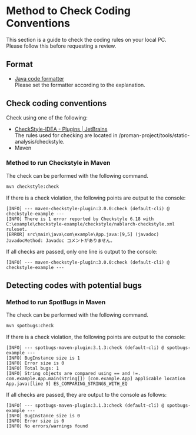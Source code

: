 # Method to Check Coding Conventions

This section is a guide to check the coding rules on your local PC.  
Please follow this before requesting a review.

## Format
- [Java code formatter](https://github.com/nablarch-development-standards/nablarch-style-guide/blob/master/java/code-formatter.md)  
  Please set the formatter according to the explanation.

## Check coding conventions
Check using one of the following:
- [CheckStyle-IDEA - Plugins | JetBrains](https://plugins.jetbrains.com/plugin/1065-checkstyle-idea)  
  The rules used for checking are located in /proman-project/tools/static-analysis/checkstyle.
- Maven

### Method to run Checkstyle in Maven
The check can be performed with the following command.

```sh
mvn checkstyle:check
```

If there is a check violation, the following points are output to the console:

```
[INFO] --- maven-checkstyle-plugin:3.0.0:check (default-cli) @ checkstyle-example ---
[INFO] There is 1 error reported by Checkstyle 6.18 with C:\example\checkstyle-example/checkstyle/nablarch-checkstyle.xml ruleset.
[ERROR] src\main\java\com\example\App.java:[9,5] (javadoc) JavadocMethod: Javadoc コメントがありません。
```

If all checks are passed, only one line is output to the console:

```
[INFO] --- maven-checkstyle-plugin:3.0.0:check (default-cli) @ checkstyle-example ---
```



## Detecting codes with potential bugs
### Method to run SpotBugs in Maven
The check can be performed with the following command.

```sh
mvn spotbugs:check
```

If there is a check violation, the following points are output to the console:

```
[INFO] --- spotbugs-maven-plugin:3.1.3:check (default-cli) @ spotbugs-example ---
[INFO] BugInstance size is 1
[INFO] Error size is 0
[INFO] Total bugs: 1
[INFO] String objects are compared using == and !=. com.example.App.main(String[]) [com.example.App] applicable location App.java:[line 9] ES_COMPARING_STRINGS_WITH_EQ
```

If all checks are passed, they are output to the console as follows:

```
[INFO] --- spotbugs-maven-plugin:3.1.3:check (default-cli) @ spotbugs-example ---
[INFO] BugInstance size is 0
[INFO] Error size is 0
[INFO] No errors/warnings found
```
